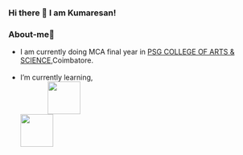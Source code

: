 ### Hi there 👋 I am Kumaresan!

<!--
**dev-kumaresan/dev-kumaresan** is a ✨ _special_ ✨ repository because its `README.md` (this file) appears on your GitHub profile.

Here are some ideas to get you started:

- 🔭 I’m currently working on ...
- 
- 👯 I’m looking to collaborate on ...
- 🤔 I’m looking for help with ...
- 💬 Ask me about ...
- 📫 How to reach me: ...
- 😄 Pronouns: ...
- ⚡ Fun fact: ...
-->
### About-me🙂
* I am currently doing MCA final year in <a href="https://www.psgcas.ac.in/">PSG COLLEGE OF ARTS & SCIENCE</a>,Coimbatore.<br><br>
* I’m currently learning,<div><img align="center" src="https://user-images.githubusercontent.com/100152824/162625076-09d1adc9-5e3b-453c-8373-2adcfd4671bc.jpg" height="12" width="50">
            <img align="center" src="https://user-images.githubusercontent.com/100152824/162767836-c60ec2aa-8d63-4132-b673-e2a0df1e7ffd.png" height="65" width="65"></div>
             <img align="center" src="https://user-images.githubusercontent.com/100152824/162918915-9433a4ee-f477-4849-ba0f-f00d5d8542d5.png" height="65" width="65"></div>
           

